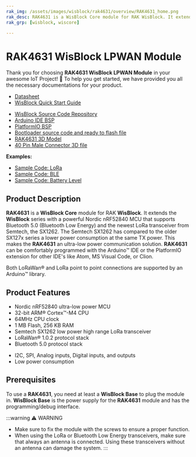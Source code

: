 ```yaml
---
rak_img: /assets/images/wisblock/rak4631/overview/RAK4631_home.png
rak_desc: RAK4631 is a WisBlock Core module for RAK WisBlock. It extends the WisBlock series with a powerful Nordic nRF52840 MCU that supports Bluetooth 5.0 (Bluetooth Low Energy) and the newest LoRa transceiver from Semtech, the SX1262.
rak_grp: [wisblock, wiscore]

---
```


# RAK4631 WisBlock LPWAN Module

Thank you for choosing **RAK4631 WisBlock LPWAN Module** in your awesome IoT Project! 🎉 To help you get started, we have provided you all the necessary documentations for your product.

* [Datasheet](../Datasheet/)
* <a href="../../Quickstart/" target="_blank">WisBlock Quick Start Guide</a>
<!---* [WisBlock Quick Start Guide](../../Quickstart/)-->
* [WisBlock Source Code Repository](https://github.com/RAKWireless/WisBlock/)
* [Arduino IDE BSP](/Knowledge-Hub/Learn/Installation-of-Board-Support-Package-in-Arduino-IDE/)
* [PlatformIO BSP](/Knowledge-Hub/Learn/Board-Support-Package-Installation-in-PlatformIO/)
* [Bootloader source code and ready to flash file](https://github.com/RAKWireless/WisBlock/tree/master/bootloader)
* [RAK4631 3D Model](https://downloads.rakwireless.com/LoRa/WisBlock/WisBlock-3D/pwb-rak4631.stp)
* [40 Pin Male Connector 3D file](https://downloads.rakwireless.com/3D_File/WisConnector/M40S1003K6M.stp)

**Examples:** 
* [Sample Code: LoRa](https://github.com/RAKWireless/WisBlock/tree/master/examples/communications/LoRa)
* [Sample Code: BLE](https://github.com/RAKWireless/WisBlock/tree/master/examples/communications/BLE)
* [Sample Code: Battery Level](https://github.com/RAKWireless/WisBlock/tree/master/examples/sensors/RAK4630_Battery_Level_Detect)
<!-- * [Sample Code: RAK4630_NOR-Flash](https://github.com/RAKWireless/WisBlock/tree/master/examples/sensors/RAK4630_NOR-Flash) -->

## Product Description

**RAK4631** is a **WisBlock Core** module for RAK **WisBlock**. It extends the **WisBlock** series with a powerful Nordic nRF52840 MCU that supports Bluetooth 5.0 (Bluetooth Low Energy) and the newest LoRa transceiver from Semtech, the SX1262. The Semtech SX1262 has compared to the older SX127x series a lower power consumption at the same TX power. This makes the **RAK4631** an ultra-low power communication solution.
**RAK4631** can be comfortably programmed with the Arduino™ IDE or the PlatformIO extension for other IDE's like Atom, MS Visual Code, or Clion.

Both LoRaWan® and LoRa point to point connections are supported by an Arduino™ library.


## Product Features
 
* Nordic nRF52840 ultra-low power MCU    
* 32-bit ARM® Cortex™-M4 CPU    
* 64MHz CPU clock    
* 1&nbsp;MB Flash, 256&nbsp;KB RAM    
* Semtech SX1262 low power high range LoRa transceiver     
* LoRaWan® 1.0.2 protocol stack     
* Bluetooth 5.0 protocol stack    
<!-- * 8 Mbit nonvolatile NOR FLASH memory      -->
* I2C, SPI, Analog inputs, Digital inputs, and outputs    
* Low power consumption

## Prerequisites

To use a **RAK4631**, you need at least a **WisBlock Base** to plug the module in. **WisBlock Base** is the power supply for the **RAK4631** module and has the programming/debug interface.   

:::warning ⚠️ WARNING    
- Make sure to fix the module with the screws to ensure a proper function.
- When using the LoRa or Bluetooth Low Energy transceivers, make sure that always an antenna is connected. Using these transceivers without an antenna can damage the system.
:::

